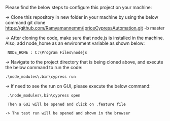 Please find the below steps to configure this project on your machine:

-> Clone this repository in new folder in your machine by using the below command
     git clone https://github.com/Ramyamannemm/IpriceCypressAutomation.git -b master
 
 -> After cloning the code, make sure that node.js is installed in the machine. Also, add node_home as an environment variable as shown below:
 
     NODE_HOME : C:\Program Files\nodejs
     
 -> Navigate to the project directory that is being cloned above, and execute the below command to run the code:
 
    .\node_modules\.bin\cypress run
    
  -> If need to see the run on GUI, please execute the below command:
  
     .\node_modules\.bin\cypress open
     
     Then a GUI will be opened and click on .feature file
     
    -> The test run will be opened and shown in the browser

